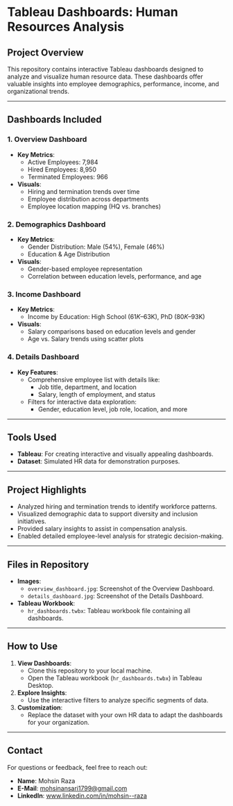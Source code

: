 # Tableau Dashboards: Human Resources Analysis

## Project Overview
This repository contains interactive Tableau dashboards designed to analyze and visualize human resource data. These dashboards offer valuable insights into employee demographics, performance, income, and organizational trends.

---

## Dashboards Included
### 1. **Overview Dashboard**
- **Key Metrics**:
  - Active Employees: 7,984
  - Hired Employees: 8,950
  - Terminated Employees: 966
- **Visuals**:
  - Hiring and termination trends over time
  - Employee distribution across departments
  - Employee location mapping (HQ vs. branches)

### 2. **Demographics Dashboard**
- **Key Metrics**:
  - Gender Distribution: Male (54%), Female (46%)
  - Education & Age Distribution
- **Visuals**:
  - Gender-based employee representation
  - Correlation between education levels, performance, and age

### 3. **Income Dashboard**
- **Key Metrics**:
  - Income by Education: High School ($61K–$63K), PhD ($80K–$93K)
- **Visuals**:
  - Salary comparisons based on education levels and gender
  - Age vs. Salary trends using scatter plots

### 4. **Details Dashboard**
- **Key Features**:
  - Comprehensive employee list with details like:
    - Job title, department, and location
    - Salary, length of employment, and status
  - Filters for interactive data exploration:
    - Gender, education level, job role, location, and more

---

## Tools Used
- **Tableau**: For creating interactive and visually appealing dashboards.
- **Dataset**: Simulated HR data for demonstration purposes.

---

## Project Highlights
- Analyzed hiring and termination trends to identify workforce patterns.
- Visualized demographic data to support diversity and inclusion initiatives.
- Provided salary insights to assist in compensation analysis.
- Enabled detailed employee-level analysis for strategic decision-making.

---

## Files in Repository
- **Images**:
  - `overview_dashboard.jpg`: Screenshot of the Overview Dashboard.
  - `details_dashboard.jpg`: Screenshot of the Details Dashboard.
- **Tableau Workbook**:
  - `hr_dashboards.twbx`: Tableau workbook file containing all dashboards.

---

## How to Use
1. **View Dashboards**:
   - Clone this repository to your local machine.
   - Open the Tableau workbook (`hr_dashboards.twbx`) in Tableau Desktop.
2. **Explore Insights**:
   - Use the interactive filters to analyze specific segments of data.
3. **Customization**:
   - Replace the dataset with your own HR data to adapt the dashboards for your organization.

---

## Contact
For questions or feedback, feel free to reach out:
- **Name**: Mohsin Raza
- **E-Mail**: mohsinansari1799@gmail.com
- **LinkedIn**: www.linkedin.com/in/mohsin--raza
